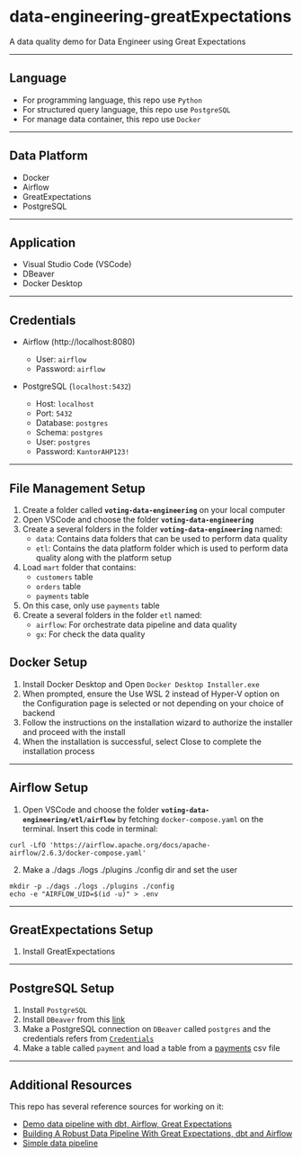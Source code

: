 # data-engineering-greatExpectations
 A data quality demo for Data Engineer using Great Expectations

---

## Language
* For programming language, this repo use `Python`
* For structured query language, this repo use `PostgreSQL`
* For manage data container, this repo use `Docker`
---

## Data Platform
* Docker
* Airflow
* GreatExpectations
* PostgreSQL
---

## Application
* Visual Studio Code (VSCode)
* DBeaver
* Docker Desktop
---

## Credentials
* Airflow (http://localhost:8080)
	* User: `airflow`
	* Password: `airflow`

* PostgreSQL (`localhost:5432`)
	* Host: `localhost`
	* Port: `5432`
	* Database: `postgres` 
	* Schema: `postgres`
	* User: `postgres`
	* Password: `KantorAHP123!`
---

## File Management Setup
1. Create a folder called **`voting-data-engineering`** on your local computer
2. Open VSCode and choose the folder  **`voting-data-engineering`**
3. Create a several folders in the folder **`voting-data-engineering`** named:
	*  `data`: Contains data folders that can be used to perform data quality 
	*  `etl`: Contains the data platform folder which is used to perform data quality along with the platform setup
4. Load `mart` folder that contains:
   * `customers` table
   * `orders` table
   * `payments` table
5. On this case, only use `payments` table
6. Create a several folders in the folder `etl` named:
   * `airflow`: For orchestrate data pipeline and data quality
   * `gx`: For check the data quality


## Docker Setup
1. Install Docker Desktop and Open `Docker Desktop Installer.exe`
2. When prompted, ensure the Use WSL 2 instead of Hyper-V option on the Configuration page is selected or not depending on your choice of backend
3. Follow the instructions on the installation wizard to authorize the installer and proceed with the install
4. When the installation is successful, select Close to complete the installation process
---

## Airflow Setup
1. Open VSCode and choose the folder **`voting-data-engineering/etl/airflow`** by fetching `docker-compose.yaml` on the terminal. Insert this code in terminal:
```
curl -LfO 'https://airflow.apache.org/docs/apache-airflow/2.6.3/docker-compose.yaml'
``` 
2. Make a ./dags ./logs ./plugins ./config dir and set the user 
```
mkdir -p ./dags ./logs ./plugins ./config
echo -e "AIRFLOW_UID=$(id -u)" > .env
```
---

## GreatExpectations Setup
1. Install GreatExpectations
---

## PostgreSQL Setup
1. Install `PostgreSQL`
2. Install `DBeaver` from this [link](https://dbeaver.io/)
3. Make a PostgreSQL connection on `DBeaver` called `postgres` and the credentials refers from [`Credentials`](https://github.com/skhosyih/data-engineering-greatExpectations/blob/main/README.md#credentials)
4. Make a table called `payment` and load a table from a [payments](https://github.com/skhosyih/data-engineering-greatExpectations/blob/main/voting-data-engineering/data/mart/payments.csv) csv file 
---

## Additional Resources
This repo has several reference sources for working on it:
* [Demo data pipeline with dbt, Airflow, Great Expectations](https://github.com/spbail/dag-stack)
* [Building A Robust Data Pipeline With Great Expectations, dbt and Airflow](https://medium.com/@Sasakky/building-a-robust-data-pipeline-with-great-expectations-dbt-and-airflow-d12b8bba030)
* [Simple data pipeline](https://github.com/goFrendiAsgard/platform-data)

